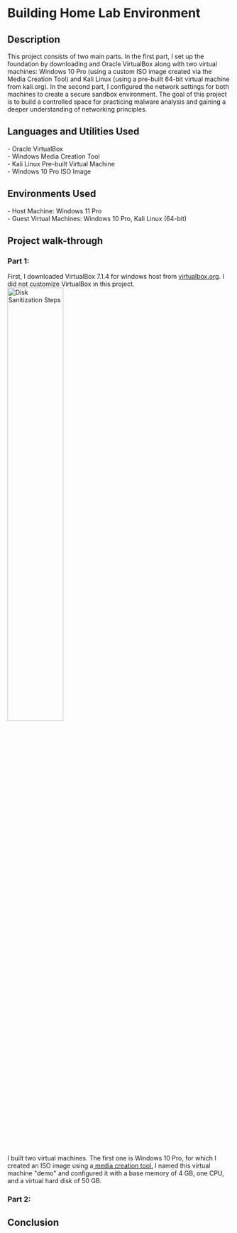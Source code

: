 # Building Home Lab Environment
<h2>Description</h2>
This project consists of two main parts.
In the first part, I set up the foundation by downloading and Oracle VirtualBox along with two virtual machines: Windows 10 Pro (using a custom ISO image created via the Media Creation Tool) and Kali Linux (using a pre-built 64-bit virtual machine from kali.org).
In the second part, I configured the network settings for both machines to create a secure sandbox environment.
The goal of this project is to build a controlled space for practicing malware analysis and gaining a deeper understanding of networking principles.
<br />
<h2>Languages and Utilities Used</h2>
- Oracle VirtualBox<br />
- Windows Media Creation Tool<br />
- Kali Linux Pre-built Virtual Machine <br />
- Windows 10 Pro ISO Image<br />
<h2>Environments Used </h2>
- Host Machine: Windows 11 Pro<br />
- Guest Virtual Machines: Windows 10 Pro, Kali Linux (64-bit)<br />

<h2>Project walk-through</h2>
<h3>Part 1:</h3>
First, I downloaded VirtualBox 7.1.4 for windows host from <a href="https://www.virtualbox.org/wiki/Downloads">virtualbox.org</a>. I did not customize VirtualBox in this project.
<img src="https://i.imgur.com/0FgIHq9.jpeg" height="50%" width="50%" alt="Disk Sanitization Steps"/> <br/>
I built two virtual machines. The first one is Windows 10 Pro, for which I created an ISO image using a<a href="https://www.microsoft.com/en-ca/software-download/windows10iso"> media creation tool.</a> I named this virtual machine "demo" and configured it with a base memory of 4 GB, one CPU, and a virtual hard disk of 50 GB.

<h3>Part 2:</h3>
<h2>Conclusion</h2>
